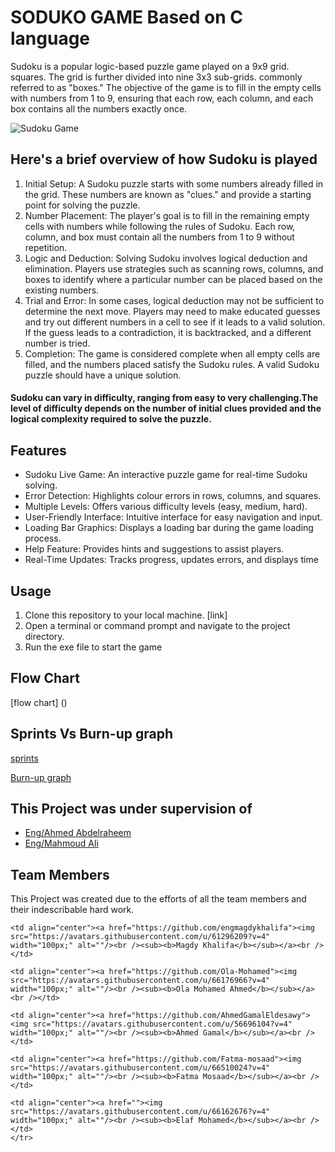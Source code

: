 # SODUKO GAME Based on C language 

Sudoku is a popular logic-based puzzle game played on a 9x9 grid. 
squares. The grid is further divided into nine 3x3 sub-grids.
commonly referred to as "boxes." The objective of the game is to fill 
in the empty cells with numbers from 1 to 9, ensuring that each row, 
each column, and each box contains all the numbers exactly once.

![Sudoku Game](sudoku.png)

## Here's a brief overview of how Sudoku is played

1. Initial Setup: A Sudoku puzzle starts with some numbers 
already filled in the grid. These numbers are known as "clues." 
and provide a starting point for solving the puzzle.
2. Number Placement: The player's goal is to fill in the remaining 
empty cells with numbers while following the rules of Sudoku. 
Each row, column, and box must contain all the numbers from 
1 to 9 without repetition.
3. Logic and Deduction: Solving Sudoku involves logical deduction 
and elimination. Players use strategies such as scanning rows, 
columns, and boxes to identify where a particular number can 
be placed based on the existing numbers.
4. Trial and Error: In some cases, logical deduction may not be 
sufficient to determine the next move. Players may need to 
make educated guesses and try out different numbers in a cell 
to see if it leads to a valid solution. If the guess leads to a 
contradiction, it is backtracked, and a different number is tried.
5. Completion: The game is considered complete when all empty 
cells are filled, and the numbers placed satisfy the Sudoku 
rules. A valid Sudoku puzzle should have a unique solution.


#### Sudoku can vary in difficulty, ranging from easy to very challenging.The level of difficulty depends on the number of initial clues provided and the logical complexity required to solve the puzzle.

## Features

- Sudoku Live Game: An interactive puzzle game for real-time Sudoku solving.
- Error Detection: Highlights colour errors in rows, columns, and 
squares.
- Multiple Levels: Offers various difficulty levels (easy, medium, 
hard).
- User-Friendly Interface: Intuitive interface for easy navigation 
and input.
- Loading Bar Graphics: Displays a loading bar during the game 
loading process.
- Help Feature: Provides hints and suggestions to assist players.
- Real-Time Updates: Tracks progress, updates errors, and 
displays time

## Usage

1. Clone this repository to your local machine.
  [link]
2. Open a terminal or command prompt and navigate to the project directory.
3. Run the exe file to start the game  


## Flow Chart 

[flow chart] ()

## Sprints Vs Burn-up graph 

[sprints]()

[Burn-up graph]()


## This Project was under supervision of

- [Eng/Ahmed Abdelraheem](https://www.linkedin.com/in/ahmed-abdelraheem/)
- [Eng/Mahmoud Ali](https://www.linkedin.com/in/mahmoud-ali-a09a48210/)

## Team Members

This Project was created due to the efforts of all the team members and their indescribable hard work.


<table>
  <tr>
    
    <td align="center"><a href="https://github.com/engmagdykhalifa"><img src="https://avatars.githubusercontent.com/u/61296209?v=4" width="100px;" alt=""/><br /><sub><b>Magdy Khalifa</b></sub></a><br /></td>
    
    <td align="center"><a href="https://github.com/Ola-Mohamed"><img src="https://avatars.githubusercontent.com/u/66176966?v=4" width="100px;" alt=""/><br /><sub><b>Ola Mohamed Ahmed</b></sub></a><br /></td>
    
    <td align="center"><a href="https://github.com/AhmedGamalEldesawy"><img src="https://avatars.githubusercontent.com/u/56696104?v=4" width="100px;" alt=""/><br /><sub><b>Ahmed Gamal</b></sub></a><br /></td>
    
    <td align="center"><a href="https://github.com/Fatma-mosaad"><img src="https://avatars.githubusercontent.com/u/66510024?v=4" width="100px;" alt=""/><br /><sub><b>Fatma Mosaad</b></sub></a><br /></td>
    
    <td align="center"><a href=""><img src="https://avatars.githubusercontent.com/u/66162676?v=4" width="100px;" alt=""/><br /><sub><b>Elaf Mohamed</b></sub></a><br /></td>
    </tr>
</table>
